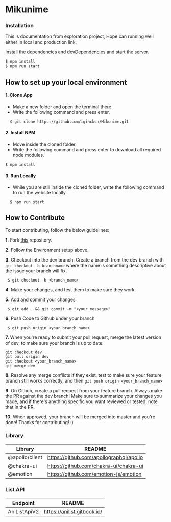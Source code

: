 
# Mikunime

### Installation

This is documentation from exploration project, Hope can running well either in local and production link.

Install the dependencies and devDependencies and start the server.

```sh
$ npm install
$ npm run start
```
## How to set up your local environment

#### 1. Clone App

- Make a new folder and open the terminal there.
- Write the following command and press enter.

```
  $ git clone https://github.com/igihcksn/Mikunime.git
```

#### 2. Install NPM

- Move inside the cloned folder.
- Write the following command and press enter to download all required node modules.

```
$ npm install
```

#### 3. Run Locally

- While you are still inside the cloned folder, write the following command to run the website locally.

```
  $ npm run start
```

## How to Contribute

To start contributing, follow the below guidelines:

**1.** Fork [this](https://github.com/igihcksn/Mikunime.git) repository.

**2.** Follow the Environment setup above.

**3.** Checkout into the dev branch. Create a branch from the dev branch with `git checkout -b branchname` where the name is something descriptive about the issue your branch will fix.

     $ git checkout -b <branch_name>

**4.** Make your changes, and test them to make sure they work.

**5.** Add and commit your changes

     $ git add . && git commit -m "<your_message>"

**6.** Push Code to Github under your branch

     $ git push origin <your_branch_name>

**7.** When you're ready to submit your pull request, merge the latest version of dev, to make sure your branch is up to date:

```
git checkout dev
git pull origin dev
git checkout <your_branch_name>
git merge dev
```

**8.** Resolve any merge conflicts if they exist, test to make sure your feature branch still works correctly, and then `git push origin <your_branch_name>`

**9.** On Github, create a pull request from your feature branch. Always make the PR against the dev branch! Make sure to summarize your changes you made, and if there's anything specific you want reviewed or tested, note that in the PR.

**10.** When approved, your branch will be merged into master and you're done! Thanks for contributing! :)


### Library

| Library | README |
| ------ | ------ |
| @apollo/client | https://github.com/apollographql/apollo |
| @chakra-ui | https://github.com/chakra-ui/chakra-ui |
| @emotion | https://github.com/emotion-js/emotion |

### List API
| Endpoint | README |
| ------ | ------ |
| AniListApiV2 | https://anilist.gitbook.io/ |

